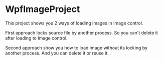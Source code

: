 # WpfImageProject

This project shows you 2 ways of loading images in Image control.

First approach locks source file by another process. So you can't delete it after loading to Image control.

Second approach show you how to load image without its locking by another process. And you can delete it or reuse it.

